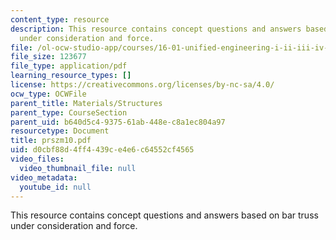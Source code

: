 ```yaml
---
content_type: resource
description: This resource contains concept questions and answers based on bar truss
  under consideration and force.
file: /ol-ocw-studio-app/courses/16-01-unified-engineering-i-ii-iii-iv-fall-2005-spring-2006/d0cbf88d4ff4439ce4e6c64552cf4565_prszm10.pdf
file_size: 123677
file_type: application/pdf
learning_resource_types: []
license: https://creativecommons.org/licenses/by-nc-sa/4.0/
ocw_type: OCWFile
parent_title: Materials/Structures
parent_type: CourseSection
parent_uid: b640d5c4-9375-61ab-448e-c8a1ec804a97
resourcetype: Document
title: prszm10.pdf
uid: d0cbf88d-4ff4-439c-e4e6-c64552cf4565
video_files:
  video_thumbnail_file: null
video_metadata:
  youtube_id: null
---
```

This resource contains concept questions and answers based on bar truss under consideration and force.
